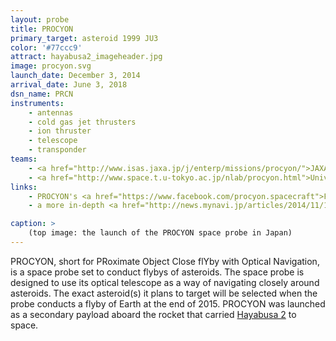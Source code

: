 ```yaml
---
layout: probe
title: PROCYON
primary_target: asteroid 1999 JU3
color: '#77ccc9'
attract: hayabusa2_imageheader.jpg
image: procyon.svg
launch_date: December 3, 2014
arrival_date: June 3, 2018
dsn_name: PRCN
instruments:
    - antennas
    - cold gas jet thrusters
    - ion thruster
    - telescope
    - transponder
teams:
    - <a href="http://www.isas.jaxa.jp/j/enterp/missions/procyon/">JAXA / ISAS</a>
    - <a href="http://www.space.t.u-tokyo.ac.jp/nlab/procyon.html">University of Tokyo</a>
links:
    - PROCYON's <a href="https://www.facebook.com/procyon.spacecraft">Facebook</a> page
    - a more in-depth <a href="http://news.mynavi.jp/articles/2014/11/13/procyon/">introduction</a> to PROCYON

caption: >
    (top image: the launch of the PROCYON space probe in Japan)
---
```

PROCYON, short for PRoximate Object Close flYby with Optical Navigation, is a space probe set to conduct flybys of asteroids. The space probe is designed to use its optical telescope as a way of navigating closely around asteroids. The exact asteroid(s) it plans to target will be selected when the probe conducts a flyby of Earth at the end of 2015. PROCYON was launched as a secondary payload aboard the rocket that carried <a href="/hayabusa2/">Hayabusa 2</a> to space.



